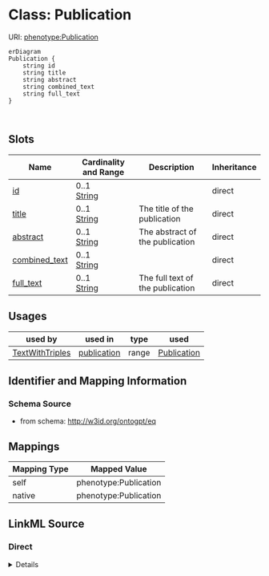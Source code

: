# Class: Publication



URI: [phenotype:Publication](http://w3id.org/ontogpt/phenotype/Publication)


```mermaid
erDiagram
Publication {
    string id  
    string title  
    string abstract  
    string combined_text  
    string full_text  
}



```



<!-- no inheritance hierarchy -->


## Slots

| Name | Cardinality and Range | Description | Inheritance |
| ---  | --- | --- | --- |
| [id](id.md) | 0..1 <br/> [String](String.md) |  | direct |
| [title](title.md) | 0..1 <br/> [String](String.md) | The title of the publication | direct |
| [abstract](abstract.md) | 0..1 <br/> [String](String.md) | The abstract of the publication | direct |
| [combined_text](combined_text.md) | 0..1 <br/> [String](String.md) |  | direct |
| [full_text](full_text.md) | 0..1 <br/> [String](String.md) | The full text of the publication | direct |





## Usages

| used by | used in | type | used |
| ---  | --- | --- | --- |
| [TextWithTriples](TextWithTriples.md) | [publication](publication.md) | range | [Publication](Publication.md) |






## Identifier and Mapping Information







### Schema Source


* from schema: http://w3id.org/ontogpt/eq





## Mappings

| Mapping Type | Mapped Value |
| ---  | ---  |
| self | phenotype:Publication |
| native | phenotype:Publication |





## LinkML Source

<!-- TODO: investigate https://stackoverflow.com/questions/37606292/how-to-create-tabbed-code-blocks-in-mkdocs-or-sphinx -->

### Direct

<details>
```yaml
name: Publication
from_schema: http://w3id.org/ontogpt/eq
rank: 1000
attributes:
  id:
    name: id
    description: The publication identifier
    from_schema: http://w3id.org/ontogpt/eq
  title:
    name: title
    description: The title of the publication
    from_schema: http://w3id.org/ontogpt/eq
    rank: 1000
  abstract:
    name: abstract
    description: The abstract of the publication
    from_schema: http://w3id.org/ontogpt/eq
    rank: 1000
  combined_text:
    name: combined_text
    from_schema: http://w3id.org/ontogpt/eq
    rank: 1000
  full_text:
    name: full_text
    description: The full text of the publication
    from_schema: http://w3id.org/ontogpt/eq
    rank: 1000

```
</details>

### Induced

<details>
```yaml
name: Publication
from_schema: http://w3id.org/ontogpt/eq
rank: 1000
attributes:
  id:
    name: id
    description: The publication identifier
    from_schema: http://w3id.org/ontogpt/eq
    alias: id
    owner: Publication
    domain_of:
    - NamedEntity
    - Publication
    range: string
  title:
    name: title
    description: The title of the publication
    from_schema: http://w3id.org/ontogpt/eq
    rank: 1000
    alias: title
    owner: Publication
    domain_of:
    - Publication
    range: string
  abstract:
    name: abstract
    description: The abstract of the publication
    from_schema: http://w3id.org/ontogpt/eq
    rank: 1000
    alias: abstract
    owner: Publication
    domain_of:
    - Publication
    range: string
  combined_text:
    name: combined_text
    from_schema: http://w3id.org/ontogpt/eq
    rank: 1000
    alias: combined_text
    owner: Publication
    domain_of:
    - Publication
    range: string
  full_text:
    name: full_text
    description: The full text of the publication
    from_schema: http://w3id.org/ontogpt/eq
    rank: 1000
    alias: full_text
    owner: Publication
    domain_of:
    - Publication
    range: string

```
</details>